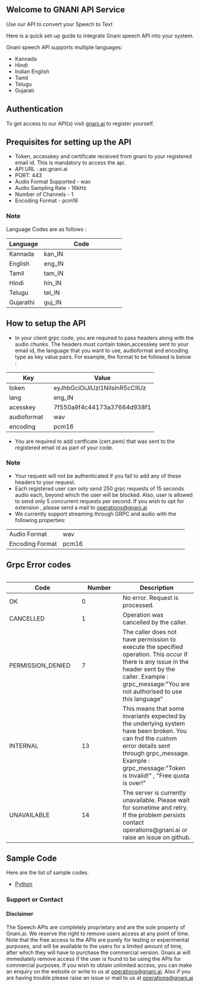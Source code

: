 ## Welcome to GNANI API Service

Use our API to convert your Speech to Text

Here is a quick set-up guide to integrate Gnani speech API into your system.

Gnani speech API supports multiple languages:
- Kannada
- Hindi
- Indian English
- Tamil
- Telugu
- Gujarati

## Authentication 
To get access to our API(s) visit [gnani.ai](https://gnani.ai/apirequest) to register yourself.

## Prequisites for setting up the API
- Token, accesskey and certificate received from gnani to your registered email id. This is mandatory to access the api.
- API URL : asr.gnani.ai
- PORT: 443
- Audio Format Supported - wav
- Audio Sampling Rate - 16kHz
- Number of Channels - 1
- Encoding Format - pcm16 

### Note
Language Codes are as follows :
<table>
<colgroup>
<col width="30%" />
<col width="70%" />
</colgroup>
<thead>
<tr class="header">
<th>Language</th>
<th>Code</th>
</tr>
</thead>
<tbody>
<tr>
<td markdown="span">Kannada</td>
<td markdown="span">kan_IN</td>
</tr>
<tr>
<td markdown="span">English</td>
<td markdown="span">eng_IN</td>
</tr>
 <tr>
<td markdown="span">Tamil</td>
<td markdown="span">tam_IN</td>
</tr>
<tr>
<td markdown="span">Hindi</td>
<td markdown="span">hin_IN</td>
</tr>
<tr>
<td markdown="span">Telugu</td>
<td markdown="span">tel_IN</td>
</tr>
  <tr>
<td markdown="span">Gujarathi</td>
<td markdown="span">guj_IN</td>
</tr>
</tbody>
</table>

## How to setup the API
- In your client grpc code, you are required to pass headers along with the audio chunks. The headers must contain token,accesskey sent to your email id, the language that you want to use, audioformat and encoding type as key value pairs. For example, the format to be followed is below : 
<table>
<colgroup>
<col width="30%" />
<col width="70%" />
</colgroup>
<thead>
<tr class="header">
<th>Key</th>
<th>Value</th>
</tr>
</thead>
<tbody>
<tr>
<td markdown="span">token</td>
<td markdown="span">eyJhbGciOiJIUzI1NiIsInR5cCIIUz</td>
</tr>
<tr>
<td markdown="span">lang</td>
<td markdown="span">eng_IN</td>
</tr>
 <tr>
<td markdown="span">acesskey</td>
<td markdown="span">7f550a9f4c44173a37664d938f1</td>
 </tr>
 <tr>
<td markdown="span">audioformat</td>
<td markdown="span">wav</td>
</tr>
  <tr>
<td markdown="span">encoding</td>
<td markdown="span">pcm16</td>
 </tr>
</tbody>
</table>

- You are required to add certficate (cert.pem) that was sent to the registered email id as part of your code.

### Note 
- Your request will not be authenticated if you fail to add any of these headers to your request.
- Each registered user can only send 250 grpc requests of 15 seconds audio each, beyond which the user will be blocked. Also, user is allowed to send only 5 concurrent requests per second. If you wish to opt for extension , please send a mail to operations@gnani.ai
- We currently support streaming through GRPC and audio with the following properties:
<table>
<colgroup>
<col width="30%" />
<col width="70%" />
</colgroup>
 <tbody>
<tr>
<td markdown="span">Audio Format</td>
<td markdown="span">wav</td>
</tr>
<tr>
<td markdown="span">Encoding Format</td>
<td markdown="span">pcm16 </td>
</tr>
</tbody>
</table>

## Grpc Error codes 
<table>
<tbody>
 </tbody>
</table>
<table>
<colgroup>
<col width="30%" />
<col width="20%" />
<col width="30%" />
</colgroup>
 <tbody>
 <thead>
<tr class="header">
<th>Code</th>
<th>Number</th>
<th>Description</th>
</tr>
</thead>
<tr>
<td markdown="span">OK</td>
<td markdown="span">0</td>
<td markdown="span">No error. Request is processed.</td>
</tr>
<tr>
<td markdown="span">CANCELLED</td>
<td markdown="span">1</td>
<td markdown="span">Operation was cancelled by the caller.</td>
</tr>
<tr>
<td markdown="span">PERMISSION_DENIED</td>
<td markdown="span">7</td>
<td markdown="span">The caller does not have permission to execute the specified operation. This occur if there is any issue in the header sent by the caller.
Example : grpc_message:"You are not authorised to use this language"</td>
</tr>
<tr>
<td markdown="span">INTERNAL</td>
<td markdown="span">13</td>
<td markdown="span">This means that some invariants expected by the underlying system have been broken. You can fnd the custom error details sent through grpc_message.
 Example : grpc_message:"Token is Invalid!" , "Free quota is over!"</td>
</tr>
  <tr>
<td markdown="span">UNAVAILABLE</td>
<td markdown="span">14</td>
<td markdown="span">The server is currently unavailable. Please wait for sometime and retry. If the problem persists contact operations@gnani.ai or raise an issue on github.</td>
</tr>
</tbody>
</table>

## Sample Code
Here are the list of sample codes.
- [Python](https://github.com/gnani-ai/API-service/tree/master/grpc-codes/Python3-Client)

### Support or Contact

#### Disclaimer
The Speech APIs are completely proprietary and are the sole property of Gnani.ai. We reserve the right to remove users access at any point of time. Note that the free access to the APIs are purely for testing or experimental purposes, and will be available to the users for a limited amount of time, after which they will have to purchase the commercial version. Gnani.ai will immediately remove access if the user is found to be using the APIs for commercial purposes. If you wish to obtain unlimited access, you can make an enquiry on the website or write to us at operations@gnani.ai. Also if you are having trouble please raise an issue or mail to us at operations@gnani.ai
